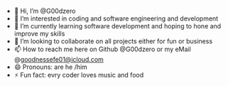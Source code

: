 - 👋 Hi, I’m @G00dzero
- 👀 I’m interested in coding and software engineering and development
- 🌱 I’m currently learning software development and hoping to hone and improve my skills
- 💞️ I’m looking to collaborate on all projects either for fun or business 
- 📫 How to reach me here on Github @G00dzero or my eMail @goodnessefe01@icloud.com
- 😄 Pronouns: are he /him
- ⚡ Fun fact: evry coder loves music and food 

<!---
G00dzero/G00dzero is a ✨ special ✨ repository because its `README.md` (this file) appears on your GitHub profile.
You can click the Preview link to take a look at your changes.
--->
